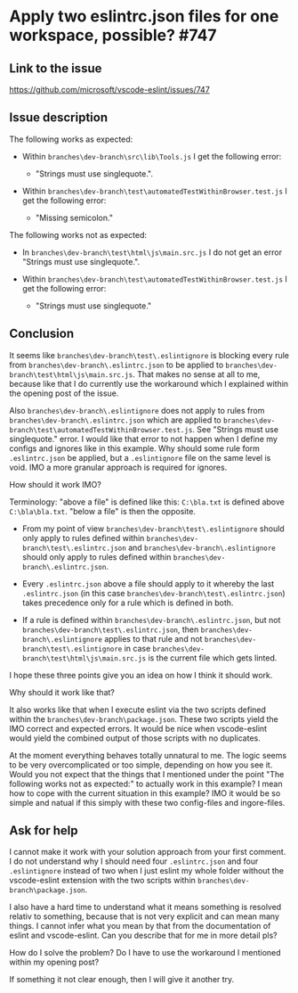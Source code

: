 # Apply two eslintrc.json files for one workspace, possible? #747

## Link to the issue

https://github.com/microsoft/vscode-eslint/issues/747

## Issue description

The following works as expected:

- Within `branches\dev-branch\src\lib\Tools.js` I get the following error: 
	- "Strings must use singlequote.".

- Within `branches\dev-branch\test\automatedTestWithinBrowser.test.js` I get the following error: 
	- "Missing semicolon."

The following works not as expected:

- In `branches\dev-branch\test\html\js\main.src.js` I do not get an error "Strings must use singlequote.".

- Within `branches\dev-branch\test\automatedTestWithinBrowser.test.js` I get the following error: 
	- "Strings must use singlequote."

## Conclusion

It seems like `branches\dev-branch\test\.eslintignore` is blocking every rule from `branches\dev-branch\.eslintrc.json` to be applied to `branches\dev-branch\test\html\js\main.src.js`. That makes no sense at all to me, because like that I do currently use the workaround which I explained within the opening post of the issue.

Also `branches\dev-branch\.eslintignore` does not apply to rules from `branches\dev-branch\.eslintrc.json` which are applied to `branches\dev-branch\test\automatedTestWithinBrowser.test.js`. See "Strings must use singlequote." error. I would like that error to not happen when I define my configs and ignores like in this example. Why should some rule form `.eslintrc.json` be applied, but a `.eslintignore` file on the same level is void. IMO a more granular approach is required for ignores.

How should it work IMO?

Terminology: "above a file" is defined like this: `C:\bla.txt` is defined above `C:\bla\bla.txt`. "below a file" is then the opposite.

- From my point of view `branches\dev-branch\test\.eslintignore` should only apply to rules defined within `branches\dev-branch\test\.eslintrc.json` and `branches\dev-branch\.eslintignore` should only apply to rules defined within `branches\dev-branch\.eslintrc.json`.

- Every `.eslintrc.json` above a file should apply to it whereby the last `.eslintrc.json` (in this case `branches\dev-branch\test\.eslintrc.json`) takes precedence only for a rule which is defined in both. 

- If a rule is defined within `branches\dev-branch\.eslintrc.json`, but not `branches\dev-branch\test\.eslintrc.json`, then `branches\dev-branch\.eslintignore` applies to that rule and not `branches\dev-branch\test\.eslintignore` in case `branches\dev-branch\test\html\js\main.src.js` is the current file which gets linted.

I hope these three points give you an idea on how I think it should work.

Why should it work like that?

It also works like that when I execute eslint via the two scripts defined within the `branches\dev-branch\package.json`. These two scripts yield the IMO correct and expected errors. It would be nice when vscode-eslint would yield the combined output of those scripts with no duplicates.

At the moment everything behaves totally unnatural to me. The logic seems to be very overcomplicated or too simple, depending on how you see it. Would you not expect that the things that I mentioned under the point "The following works not as expected:" to actually work in this example? I mean how to cope with the current situation in this example? IMO it would be so simple and natual if this simply with these two config-files and ingore-files.

## Ask for help

I cannot make it work with your solution approach from your first comment. I do not understand why I should need four `.eslintrc.json` and four `.eslintignore` instead of two when I just eslint my whole folder without the vscode-eslint extension with the two scripts within `branches\dev-branch\package.json`.

I also have a hard time to understand what it means something is resolved relativ to something, because that is not very explicit and can mean many things. I cannot infer what you mean by that from the documentation of eslint and vscode-eslint. Can you describe that for me in more detail pls?

How do I solve the problem? Do I have to use the workaround I mentioned within my opening post?

If something it not clear enough, then I will give it another try.